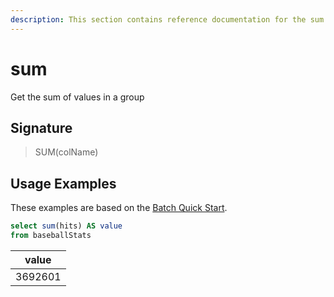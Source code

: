 ```yaml
---
description: This section contains reference documentation for the sum function.
---
```


# sum

Get the sum of values in a group

## Signature

> SUM(colName)

## Usage Examples

These examples are based on the [Batch Quick Start](../../basics/getting-started/quick-start.md#batch).

```sql
select sum(hits) AS value
from baseballStats 
```

| value   |
| ------- |
| 3692601 |
